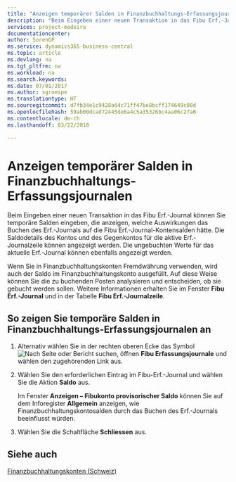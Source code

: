 ```yaml
---
title: "Anzeigen temporärer Salden in Finanzbuchhaltungs-Erfassungsjournalen"
description: "Beim Eingeben einer neuen Transaktion in das Fibu Erf.-Journal können Sie temporäre Salden eingeben, die anzeigen, welche Auswirkungen das Buchen des Erf.-Journals auf die Fibu Erf.-Journal-Kontensalden hätte. Die Saldodetails des Kontos und des Gegenkontos für die aktive Erf.-Journalzeile können angezeigt werden. Die ungebuchten Werte für das aktuelle Erf.-Journal können ebenfalls angezeigt werden."
services: project-madeira
documentationcenter: 
author: SorenGP
ms.service: dynamics365-business-central
ms.topic: article
ms.devlang: na
ms.tgt_pltfrm: na
ms.workload: na
ms.search.keywords: 
ms.date: 07/01/2017
ms.author: sgroespe
ms.translationtype: HT
ms.sourcegitcommit: d7fb34e1c9428a64c71ff47be8bcff174649c00d
ms.openlocfilehash: 59ab00dcad72445de6a4c5a35326bc4aa06c27a0
ms.contentlocale: de-ch
ms.lasthandoff: 03/22/2018

---
```

# <a name="view-temporary-balances-in-general-ledger-journals"></a>Anzeigen temporärer Salden in Finanzbuchhaltungs-Erfassungsjournalen
Beim Eingeben einer neuen Transaktion in das Fibu Erf.-Journal können Sie temporäre Salden eingeben, die anzeigen, welche Auswirkungen das Buchen des Erf.-Journals auf die Fibu Erf.-Journal-Kontensalden hätte. Die Saldodetails des Kontos und des Gegenkontos für die aktive Erf.-Journalzeile können angezeigt werden. Die ungebuchten Werte für das aktuelle Erf.-Journal können ebenfalls angezeigt werden.  

Wenn Sie in Finanzbuchhaltungskonten Fremdwährung verwenden, wird auch der Saldo im Finanzbuchhaltungskonto ausgefüllt. Auf diese Weise können Sie die zu buchenden Posten analysieren und entscheiden, ob sie gebucht werden sollen. Weitere Informationen erhalten Sie im Fenster **Fibu Erf.-Journal** und in der Tabelle **Fibu Erf.-Journalzeile**.  

## <a name="to-view-temporary-balances-in-general-ledger-journals"></a>So zeigen Sie temporäre Salden in Finanzbuchhaltungs-Erfassungsjournalen an  

1.  Alternativ wählen Sie in der rechten oberen Ecke das Symbol ![Nach Seite oder Bericht suchen](../../media/ui-search/search_small.png "Nach Seite oder Bericht suchen"), öffnen **Fibu Erfassungsjournale** und wählen den zugehörenden Link aus.  
2.  Wählen Sie den erforderlichen Eintrag im Fibu-Erf.-Journal und wählen Sie die Aktion **Saldo** aus.  

    Im Fenster **Anzeigen – Fibukonto provisorischer Saldo** können Sie auf dem Inforegister **Allgemein** anzeigen, wie Finanzbuchhaltungskontosalden durch das Buchen des Erf.-Journals beeinflusst würden.  

3.  Wählen Sie die Schaltfläche **Schliessen** aus.  

## <a name="see-also"></a>Siehe auch  
 [Finanzbuchhaltungskonten (Schweiz)](swiss-general-ledger-accounts.md)

